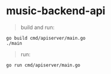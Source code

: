 # music-backend-api

> build and run:
```
go build cmd/apiserver/main.go
./main
```

> run:
```
go run cmd/apiserver/main.go
```
